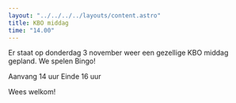 ```yaml
---
layout: "../../../../layouts/content.astro"
title: KBO middag
time: "14.00"
---
```


Er staat op donderdag 3 november weer een gezellige KBO middag gepland.
We spelen Bingo!

Aanvang 14 uur
Einde 16 uur

Wees welkom!

